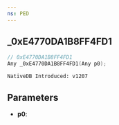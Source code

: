 ```yaml
---
ns: PED
---
```

## _0xE4770DA1B8FF4FD1

```c
// 0xE4770DA1B8FF4FD1
Any _0xE4770DA1B8FF4FD1(Any p0);
```

```
NativeDB Introduced: v1207
```

## Parameters
* **p0**:
